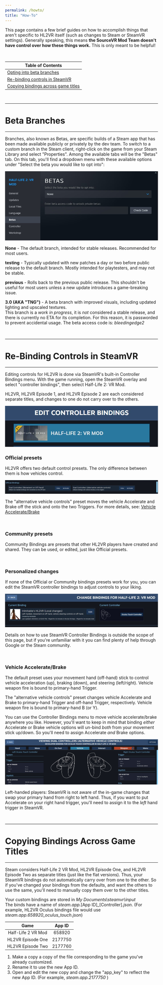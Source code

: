 ```yaml
---
permalink: /howto/
title: "How-To"
---
```


This page contains a few brief guides on how to accomplish things that aren't specific to HL2VR itself (such as changes to Steam or SteamVR settings).
Generally speaking, this means **the SourceVR Mod Team doesn't have control over how these things work.** This is only meant to be helpful!

<br />

| Table of Contents  |
| ------------- |
| [Opting into beta branches](#beta-branches)  |
| [Re-binding controls in SteamVR](#re-binding-controls-in-steamvr)  |
| [Copying bindings across game titles](#copying-bindings-across-game-titles)  |


<br />

---

# Beta Branches

---

Branches, also known as Betas, are specific builds of a Steam app that has been made available publicly or privately by the dev team.
To switch to a custom branch in the Steam client, right-click on the game from your Steam Library and select "Properties". Among the available tabs will be the "Betas" tab.
On this tab, you'll find a dropdown menu with these available options under "Select the beta you would like to opt into":

<div align="center">

![Steam Betas](/assets/images/controls/SteamBetas.jpg)

</div>

**None** - The default branch, intended for stable releases. Recommended for most users.

**testing** - Typically updated with new patches a day or two before public release to the default branch. Mostly intended for playtesters, and may not be stable.

**previous** - Rolls back to the previous public release. This shouldn't be useful for most users unless a new update introduces a game-breaking issue.

**3.0 (AKA "TNG")** - A beta branch with improved visuals, including updated lighting and upscaled textures.  
This branch is a *work in progress*, it is *not* considered a stable release, and there is currently no ETA for its completion. For this reason, it is passworded to prevent accidental usage. The beta access code is: *bleedingedge2*

<br />

---

# Re-Binding Controls in SteamVR

---

Editing controls for HL2VR is done via SteamVR's built-in Controller Bindings menu. With the game running, open the SteamVR overlay and select "controller bindings", then select Half-Life 2: VR Mod.

HL2VR, HL2VR Episode 1, and HL2VR Episode 2 are each considered separate titles, and changes to one do not carry over to the others.

<div align="center">

![Bindings Edit](/assets/images/controls/Bindings-Edit.jpg)

</div>

### Official presets

HL2VR offers two default control presets. The only difference between them is how vehicles control.

<div align="center">

![Bindings Official](/assets/images/controls/Bindings-Official_small.jpg)

</div>
  
The "alternative vehicle controls" preset moves the vehicle Accelerate and Brake off the stick and onto the two Triggers.
For more details, see: [Vehicle Accelerate/Brake](#vehicle-acceleratebrake)

<br />

### Community presets

Community Bindings are presets that other HL2VR players have created and shared.
They can be used, or edited, just like Official presets.

<br />

### Personalized changes

If none of the Official or Community bindings presets work for you, you can edit the SteamVR controller bindings to adjust controls to your liking.

<div align="center">

![Bindings personalize](/assets/images/controls/Bindings-personalize.jpg)

</div>

Details on how to use SteamVR Controller Bindings is outside the scope of this page, but if you're unfamiliar with it you can find plenty of help through Google or the Steam community.

<br />

### Vehicle Accelerate/Brake

The default preset uses your movement hand (off-hand) stick to control vehicle acceleration (up), braking (down), and steering (left/right).
Vehicle weapon fire is bound to primary-hand Trigger.

The "alternative vehicle controls" preset changes vehicle Accelerate and Brake to primary-hand Trigger and off-hand Trigger, respectively.
Vehicle weapon fire is bound to primary-hand B (or Y).  

You can use the Controller Bindings menu to move vehicle accelerate/brake anywhere you like.
However, you'll want to keep in mind that binding *either* Accelerate or Brake vehicle options will un-bind *both* from your movement stick up/down.
So you'll need to assign Accelerate *and* Brake options.

<div align="center">

![Bindings Accelerate](/assets/images/controls/Bindings-Accelerate.jpg)

</div>

Left-handed players: SteamVR is not aware of the in-game changes that swap your primary hand from right to left hand. 
Thus, if you want to put Accelerate on your right hand trigger, you'll need to assign it to the *left* hand trigger in SteamVR.

<br />

---

# Copying Bindings Across Game Titles

---

Steam considers Half-Life 2 VR Mod, HL2VR Episode One, and HL2VR Episode Two as separate titles (just like the flat versions). Thus, your SteamVR bindings do not automatically carry over from one to the other. So if you've changed your bindings from the defaults, and want the others to use the same, you'll need to manually copy them over to the other titles.

Your custom bindings are stored in *My Documents\steamvr\input*  
The binds have a name of *steam.app.*[App ID]*_*[Controller]*.json*. (For example, HL2VR Oculus bindings file would use *steam.app.658920_oculus_touch.json*)

<div align="center">

| Game  | App ID |
| :----: | :----: |
| Half-Life 2 VR Mod  | 658920  |
| HL2VR Episode One  | 2177750  |
| HL2VR Episode Two  | 2177760  |

</div>

1. Make a copy a copy of the file corresponding to the game you've already customized.  
2. Rename it to use the new App ID.
3. Open and edit the new copy and change the "app_key" to reflect the new App ID. (For example, *steam.app.2177750* )
